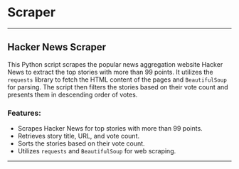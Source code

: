 # Scraper

---

## Hacker News Scraper

This Python script scrapes the popular news aggregation website Hacker News to extract the top stories with more than 99 points. It utilizes the `requests` library to fetch the HTML content of the pages and `BeautifulSoup` for parsing. The script then filters the stories based on their vote count and presents them in descending order of votes.

### Features:
- Scrapes Hacker News for top stories with more than 99 points.
- Retrieves story title, URL, and vote count.
- Sorts the stories based on their vote count.
- Utilizes `requests` and `BeautifulSoup` for web scraping.

---
